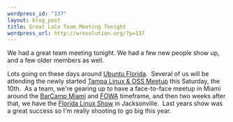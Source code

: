 ```yaml
--- 
wordpress_id: "137"
layout: blog_post
title: Great LoCo Team Meeting Tonight
wordpress_url: http://wrevolution.org/?p=137
---
```

We had a great team meeting tonight.  We had a few new people show up, and a few older members as well.

Lots going on these days around <a href="http://www.ubuntu-fl.org/">Ubuntu Florida</a>.   Several of us will be attending the newly started <a href="http://www.meetup.com/Tampa-Linux/">Tampa Linux &amp; OSS Meetup</a> this Saturday, the 10th.  As a team, we're gearing up to have a face-to-face meetup in Miami around the <a href="http://barcamp.org/barcampmiami">BarCamp Miami</a> and <a href="http://events.carsonified.com/fowa/2009/miami">FOWA</a> timeframe, and then two weeks after that, we have the <a href="http://www.floridalinuxshow.com/">Florida Linux Show</a> in Jacksonville.   Last years show was a great success so I'm really shooting to go big this year.
